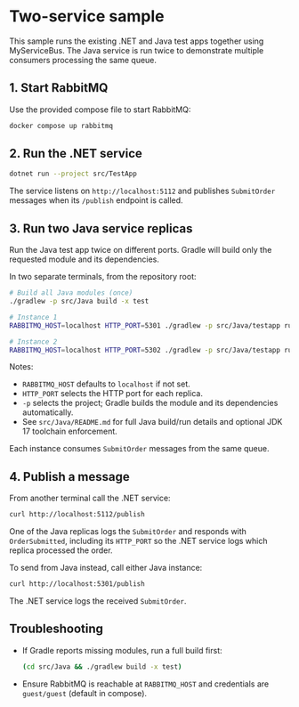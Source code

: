 # Two-service sample

This sample runs the existing .NET and Java test apps together using MyServiceBus. The Java service is run twice to demonstrate multiple consumers processing the same queue.

## 1. Start RabbitMQ

Use the provided compose file to start RabbitMQ:

```bash
docker compose up rabbitmq
```

## 2. Run the .NET service

```bash
dotnet run --project src/TestApp
```

The service listens on `http://localhost:5112` and publishes `SubmitOrder` messages when its `/publish` endpoint is called.

## 3. Run two Java service replicas

Run the Java test app twice on different ports. Gradle will build only the requested module and its dependencies.

In two separate terminals, from the repository root:

```bash
# Build all Java modules (once)
./gradlew -p src/Java build -x test

# Instance 1
RABBITMQ_HOST=localhost HTTP_PORT=5301 ./gradlew -p src/Java/testapp run

# Instance 2
RABBITMQ_HOST=localhost HTTP_PORT=5302 ./gradlew -p src/Java/testapp run
```

Notes:
- `RABBITMQ_HOST` defaults to `localhost` if not set.
- `HTTP_PORT` selects the HTTP port for each replica.
- `-p` selects the project; Gradle builds the module and its dependencies automatically.
- See `src/Java/README.md` for full Java build/run details and optional JDK 17 toolchain enforcement.

Each instance consumes `SubmitOrder` messages from the same queue.

## 4. Publish a message

From another terminal call the .NET service:

```bash
curl http://localhost:5112/publish
```

One of the Java replicas logs the `SubmitOrder` and responds with `OrderSubmitted`, including its `HTTP_PORT` so the .NET service logs which replica processed the order.

To send from Java instead, call either Java instance:

```bash
curl http://localhost:5301/publish
```

The .NET service logs the received `SubmitOrder`.

## Troubleshooting
- If Gradle reports missing modules, run a full build first:
  ```bash
  (cd src/Java && ./gradlew build -x test)
  ```
- Ensure RabbitMQ is reachable at `RABBITMQ_HOST` and credentials are `guest/guest` (default in compose).
